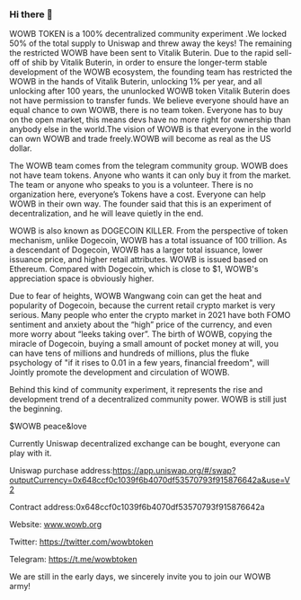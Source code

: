 ### Hi there 👋

<!--
**wowbtoken/wowbtoken** is a ✨ _special_ ✨ repository because its `README.md` (this file) appears on your GitHub profile.

Here are some ideas to get you started:

- 🔭 I’m currently working on ...
- 🌱 I’m currently learning ...
- 👯 I’m looking to collaborate on ...
- 🤔 I’m looking for help with ...
- 💬 Ask me about ...
- 📫 How to reach me: ...
- 😄 Pronouns: ...
- ⚡ Fun fact: ...
-->

WOWB TOKEN is a 100% decentralized community experiment .We locked 50% of the total supply to Uniswap and threw away the keys! The remaining the restricted WOWB have been sent to Vitalik Buterin. Due to the rapid sell-off of shib by Vitalik Buterin, in order to ensure the longer-term stable development of the WOWB ecosystem, the founding team has restricted the WOWB in the hands of Vitalik Buterin, unlocking 1% per year, and all unlocking after 100 years, the ununlocked WOWB token Vitalik Buterin does not have permission to transfer funds. We believe everyone should have an equal chance to own WOWB, there is no team token. Everyone has to buy on the open market, this means devs have no more right for ownership than anybody else in the world.The vision of WOWB is that everyone in the world can own WOWB and trade freely.WOWB will become as real as the US dollar.

The WOWB team comes from the telegram community group. WOWB does not have team tokens. Anyone who wants it can only buy it from the market. The team or anyone who speaks to you is a volunteer. There is no organization here, everyone’s Tokens have a cost. Everyone can help WOWB in their own way. The founder said that this is an experiment of decentralization, and he will leave quietly in the end. 

WOWB is also known as DOGECOIN KILLER. From the perspective of token mechanism, unlike Dogecoin, WOWB has a total issuance of 100 trillion. As a descendant of Dogecoin, WOWB has a larger total issuance, lower issuance price, and higher retail attributes. WOWB is issued based on Ethereum. Compared with Dogecoin, which is close to $1, WOWB's appreciation space is obviously higher.

Due to fear of heights, WOWB Wangwang coin can get the heat and popularity of Dogecoin, because the current retail crypto market is very serious. Many people who enter the crypto market in 2021 have both FOMO sentiment and anxiety about the “high” price of the currency, and even more worry about “leeks taking over”. The birth of WOWB, copying the miracle of Dogecoin, buying a small amount of pocket money at will, you can have tens of millions and hundreds of millions, plus the fluke psychology of "if it rises to 0.01 in a few years, financial freedom", will Jointly promote the development and circulation of WOWB.

Behind this kind of community experiment, it represents the rise and development trend of a decentralized community power. WOWB is still just the beginning. 

$WOWB peace&love

Currently Uniswap decentralized exchange can be bought, everyone can play with it.

Uniswap purchase address:https://app.uniswap.org/#/swap?outputCurrency=0x648ccf0c1039f6b4070df53570793f915876642a&use=V2

Contract address:0x648ccf0c1039f6b4070df53570793f915876642a

Website: www.wowb.org

Twitter: https://twitter.com/wowbtoken

Telegram: https://t.me/wowbtoken

We are still in the early days, we sincerely invite you to join our WOWB army!
